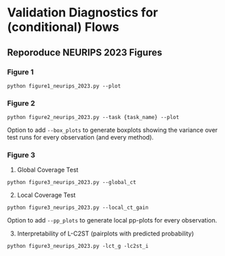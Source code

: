 # Validation Diagnostics for (conditional) Flows

## Reporoduce NEURIPS 2023 Figures

### Figure 1 
```
python figure1_neurips_2023.py --plot
```

### Figure 2
```
python figure2_neurips_2023.py --task {task_name} --plot
```

Option to add  `--box_plots` to generate boxplots showing the variance over test runs for every observation (and every method).

### Figure 3

1. Global Coverage Test
```
python figure3_neurips_2023.py --global_ct
```

2. Local Coverage Test
```
python figure3_neurips_2023.py --local_ct_gain
```
Option to add  `--pp_plots` to generate local pp-plots for every observation. 

3. Interpretability of L-C2ST (pairplots with predicted probability)
```
python figure3_neurips_2023.py -lct_g -lc2st_i
```
